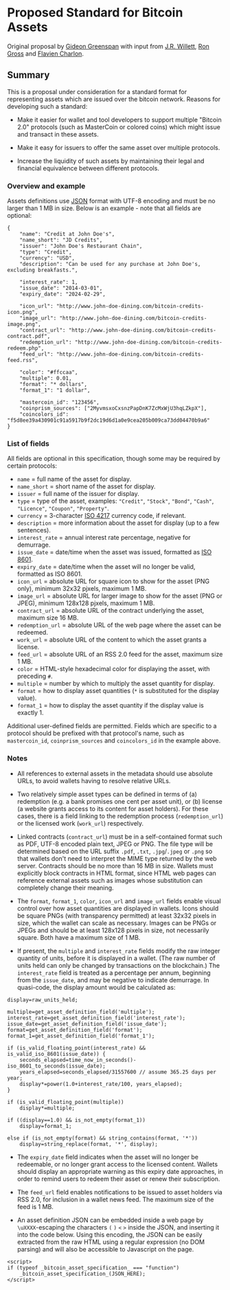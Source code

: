 # Proposed Standard for Bitcoin Assets

Original proposal by [Gideon Greenspan](http://www.gidgreen.com/) with input from [J.R. Willett](https://github.com/dacoinminster), [Ron Gross](https://github.com/ripper234) and [Flavien Charlon](https://github.com/Flavien).

## Summary

This is a proposal under consideration for a standard format for representing assets which are issued over the bitcoin network. Reasons for developing such a standard:

* Make it easier for wallet and tool developers to support multiple "Bitcoin 2.0" protocols (such as MasterCoin or colored coins) which might issue and transact in these assets.

* Make it easy for issuers to offer the same asset over multiple protocols.

* Increase the liquidity of such assets by maintaining their legal and financial equivalence between different protocols.

### Overview and example

Assets definitions use [JSON](http://www.json.org) format with UTF-8 encoding and must be no larger than 1 MB in size. Below is an example - note that all fields are optional:

```
{
	"name": "Credit at John Doe's",
	"name_short": "JD Credits",
	"issuer": "John Doe's Restaurant Chain",
	"type": "Credit",
	"currency": "USD",
	"description": "Can be used for any purchase at John Doe's, excluding breakfasts.",

	"interest_rate": 1,
	"issue_date": "2014-03-01",
	"expiry_date": "2024-02-29",

	"icon_url": "http://www.john-doe-dining.com/bitcoin-credits-icon.png",
	"image_url": "http://www.john-doe-dining.com/bitcoin-credits-image.png",
	"contract_url": "http://www.john-doe-dining.com/bitcoin-credits-contract.pdf",
	"redemption_url": "http://www.john-doe-dining.com/bitcoin-credits-redeem.php",
	"feed_url": "http://www.john-doe-dining.com/bitcoin-credits-feed.rss",
	
	"color": "#ffccaa",
	"multiple": 0.01,
	"format": "* dollars",
	"format_1": "1 dollar",
	
	"mastercoin_id": "123456",
	"coinprism_sources": ["2MyvmsxoCxsnzPapDnK7ZcMxWjU3hqLZkpX"],
	"coincolors_id": "f5d8ee39a430901c91a5917b9f2dc19d6d1a0e9cea205b009ca73dd04470b9a6"
}
```

### List of fields

All fields are optional in this specification, though some may be required by certain protocols:

* `name` = full name of the asset for display.
* `name_short` = short name of the asset for display.
* `issuer` = full name of the issuer for display.
* `type` = type of the asset, examples: `"Credit"`, `"Stock"`, `"Bond"`, `"Cash"`, `"Licence"`, `"Coupon"`, `"Property"`.
* `currency` = 3-character [ISO 4217](http://en.wikipedia.org/wiki/ISO_4217) currency code, if relevant.
* `description` = more information about the asset for display (up to a few sentences).
* `interest_rate` = annual interest rate percentage, negative for demurrage.
* `issue_date` = date/time when the asset was issued, formatted as [ISO 8601](http://en.wikipedia.org/wiki/ISO_8601).
* `expiry_date` = date/time when the asset will no longer be valid, formatted as ISO 8601.
* `icon_url` = absolute URL for square icon to show for the asset (PNG only), minimum 32x32 pjxels, maximum 1 MB.
* `image_url` = absolute URL for larger image to show for the asset (PNG or JPEG), minimum 128x128 pjxels, maximum 1 MB.
* `contract_url` = absolute URL of the contract underlying the asset, maximum size 16 MB.
* `redemption_url` = absolute URL of the web page where the asset can be redeemed.
* `work_url` = absolute URL of the content to which the asset grants a license.
* `feed_url` = absolute URL of an RSS 2.0 feed for the asset, maximum size 1 MB.
* `color` = HTML-style hexadecimal color for displaying the asset, with preceding `#`.
* `multiple` = number by which to multiply the asset quantity for display.
* `format` = how to display asset quantities (`*` is substituted for the display value).
* `format_1` = how to display the asset quantity if the display value is exactly 1.

Additional user-defined fields are permitted. Fields which are specific to a protocol should be prefixed with that protocol's name, such as `mastercoin_id`, `coinprism_sources` and `coincolors_id` in the example above.

### Notes

* All references to external assets in the metadata should use absolute URLs, to avoid wallets having to resolve relative URLs.

* Two relatively simple asset types can be defined in terms of (a) redemption (e.g. a bank promises one cent per asset unit), or (b) license (a website grants access to its content for asset holders). For these cases, there is a field linking to the redemption process (`redemption_url`) or the licensed work (`work_url`) respectively.

* Linked contracts (`contract_url`) must be in a self-contained format such as PDF, UTF-8 encoded plain text, JPEG or PNG. The file type will be determined based on the URL suffix `.pdf`, `.txt`, `.jpg`/`.jpeg` or `.png` so that wallets don't need to interpret the MIME type returned by the web server. Contracts should be no more than 16 MB in size. Wallets must explicitly block contracts in HTML format, since HTML web pages can reference external assets such as images whose substitution can completely change their meaning.

* The `format`, `format_1`, `color`, `icon_url` and `image_url` fields enable visual control over how asset quantities are displayed in wallets. Icons should be square PNGs (with transparency permitted) at least 32x32 pixels in size, which the wallet can scale as necessary. Images can be PNGs or JPEGs and should be at least 128x128 pixels in size, not necessarily square. Both have a maximum size of 1 MB.

* If present, the `multiple` and `interest_rate` fields modify the raw integer quantity of units, before it is displayed in a wallet. (The raw number of units held can only be changed by transactions on the blockchain.) The `interest_rate` field is treated as a percentage per annum, beginning from the `issue_date`, and may be negative to indicate demurrage. In quasi-code, the display amount would be calculated as:

```
display=raw_units_held;

multiple=get_asset_definition_field('multiple');
interest_rate=get_asset_definition_field('interest_rate');
issue_date=get_asset_definition_field('issue_date');
format=get_asset_definition_field('format');
format_1=get_asset_definition_field('format_1');

if (is_valid_floating_point(interest_rate) && is_valid_iso_8601(issue_date)) {
	seconds_elapsed=time_now_in_seconds()-iso_8601_to_seconds(issue_date);
	years_elapsed=seconds_elapsed/31557600 // assume 365.25 days per year;
	display*=power(1.0+interest_rate/100, years_elapsed);
}

if (is_valid_floating_point(multiple))
	display*=multiple;
	
if ((display==1.0) && is_not_empty(format_1))
	display=format_1;
	
else if (is_not_empty(format) && string_contains(format, '*'))
	display=string_replace(format, '*', display);

```

* The `expiry_date` field indicates when the asset will no longer be redeemable, or no longer grant access to the licensed content. Wallets should display an appropriate warning as this expiry date approaches, in order to remind users to redeem their asset or renew their subscription.

* The `feed_url` field enables notifications to be issued to asset holders via RSS 2.0, for inclusion in a wallet news feed. The maximum size of the feed is 1 MB.

* An asset definition JSON can be embedded inside a web page by `\uXXXX`-escaping the characters `(` `)` `<` `>` inside the JSON, and inserting it into the code below. Using this encoding, the JSON can be easily extracted from the raw HTML using a regular expression (no DOM parsing) and will also be accessible to Javascript on the page.

```
<script>
if (typeof _bitcoin_asset_specification_ === "function")
	_bitcoin_asset_specification_(JSON_HERE);
</script>
```